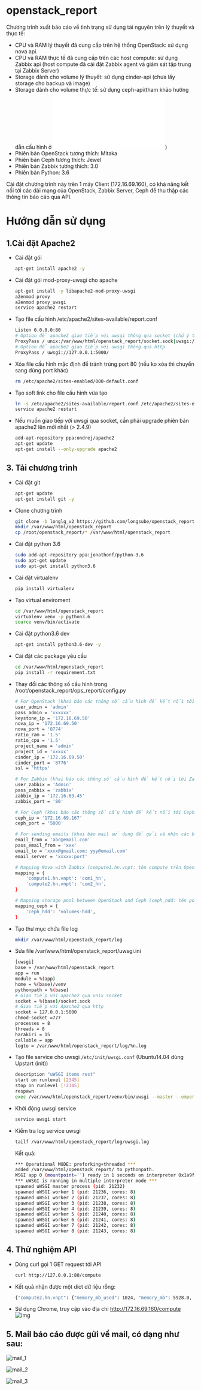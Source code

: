 # openstack_report
Chương trình xuất báo cáo về tình trạng sử dụng tài nguyên trên lý thuyết và thực tế:
 - CPU và RAM lý thuyết đã cung cấp trên hệ thống OpenStack: sử dụng nova api.
 - CPU và RAM thực tế đã cung cấp trên các host compute: sử dụng Zabbix api (host compute đã cài đặt Zabbix agent và giám sát tập trung tại Zabbix Server)
 - Storage dành cho volume lý thuyết: sử dụng cinder-api (chưa lấy storage cho backup và image)
 - Storage dành cho volume thực tế: sử dụng ceph-api(tham khảo hướng dẫn cấu hình ở ![đây](ceph-rest-api.md))
 - Phiên bản OpenStack tương thích: Mitaka
 - Phiên bản Ceph tương thích: Jewel
 - Phiên bản Zabbix tương thích: 3.0
 - Phiên bản Python: 3.6

Cài đặt chương trình này trên 1 máy Client (172.16.69.160), có khả năng kết nối tới các dải mạng của OpenStack, Zabbix Server, Ceph để thu thập các thông tin báo cáo qua API.


# Hướng dẫn sử dụng


## 1.Cài đặt Apache2
  - Cài đặt gói
  	```sh
  	apt-get install apache2 -y
  	```
  - Cài đặt gói mod-proxy-uwsgi cho apache
	```sh
	apt-get install -y libapache2-mod-proxy-uwsgi
	a2enmod proxy
	a2enmod proxy_uwsgi
	service apache2 restart
	```

  - Tạo file cấu hình /etc/apache2/sites-available/report.conf
	```sh
	Listen 0.0.0.0:80
	# Option để apache2 giao tiếp với uwsgi thông qua socket (chú ý từ apache 2.4.9 trở lên mới hỗ trợ)
	ProxyPass / unix:/var/www/html/openstack_report/socket.sock|uwsgi://127.0.0.1:5000/
	# Option để apache2 giao tiếp với uwsgi thông qua http
	ProxyPass / uwsgi://127.0.0.1:5000/
	```

  - Xóa file cấu hình mặc định để tránh trùng port 80 (nếu ko xóa thì chuyển sang dùng port khác)
    ```sh
    rm /etc/apache2/sites-enabled/000-default.conf
    ```

  - Tạo soft link cho file cấu hình vừa tạo 
	```sh
	ln -s /etc/apache2/sites-available/report.conf /etc/apache2/sites-enabled/report.conf
	service apache2 restart
	```
  - Nếu muốn giao tiếp với uwsgi qua socket, cần phải upgrade phiên bản apache2 lên mới nhất (> 2.4.9)
  	```sh
  	add-apt-repository ppa:ondrej/apache2
	apt-get update
	apt-get install --only-upgrade apache2
  	```

## 3. Tải chương trình
  - Cài đặt git
  	```sh
  	apt-get update
  	apt-get install git -y
  	```
  - Clone chương trình
  	```sh
  	git clone -b longlq_v2 https://github.com/longsube/openstack_report.git
  	mkdir /var/www/html/openstack_report
  	cp /root/openstack_report/* /var/www/html/openstack_report
  	```

  - Cài đặt python 3.6
  	```sh
  	sudo add-apt-repository ppa:jonathonf/python-3.6
	sudo apt-get update
	sudo apt-get install python3.6
  	```

  - Cài đặt virtualenv
  	```sh
  	pip install virtualenv
  	```

  - Tạo virtual enviroment
  	```sh
  	cd /var/www/html/openstack_report
  	virtualenv venv -p python3.6
  	source venv/bin/activate
  	```

  - Cài đặt python3.6 dev
  	```sh
  	apt-get install python3.6-dev -y
  	```
  	
  - Cài đặt các package yêu cầu
  	```sh
  	cd /var/www/html/openstack_report
  	pip install -r requirement.txt
  	```
  - Thay đổi các thông số cấu hình trong /root/openstack_report/ops_report/config.py
	```sh
	# For OpenStack (khai báo các thông số cấu hình để kết nối tới OpenStack)
	user_admin = 'admin'
	pass_admin = 'xxxxxx'
	keystone_ip = '172.16.69.50'
	nova_ip = '172.16.69.50'
	nova_port = '8774'
	ratio_ram = '1.5'
	ratio_cpu = '1.5'
	project_name = 'admin'
	project_id = 'xxxxx'
	cinder_ip = '172.16.69.50'
	cinder_port = '8776'
	ssl = 'https'

	# For Zabbix (khai báo các thông số cấu hình để kết nối tới Zabbix)
	user_zabbix = 'Admin'
	pass_zabbix = 'zabbix'
	zabbix_ip = '172.16.69.45'
	zabbix_port = '80'

	# For Ceph (khai báo các thông số cấu hình để kết nối tới Ceph)
	ceph_ip = '172.16.69.167'
	ceph_port = '5000'

	# For sending emails (khai báo mail sử dụng để gửi và nhận các báo cáo thống kê, ngăn cách bằng dấu ;)
	email_from = 'abc@email.com'
	pass_email_from = 'xxx'
	email_to = 'xxxx@gmail.com; yyy@email.com'
	email_server = 'xxxxx:port'

	# Mapping Nova with Zabbix (compute1.hn.vnpt: tên compute trên OpenStack, com1_hn: tên compute trêm Zabbix)
	mapping = {
	    'compute1.hn.vnpt': 'com1_hn',
	    'compute2.hn.vnpt': 'com2_hn',
	}

	# Mapping storage pool between OpenStack and Ceph (ceph_hdd: tên pool storage trên OpenStack, volumes_hdd: tên pool volume trên Ceph)
	mapping_ceph = {
	    'ceph_hdd': 'volumes-hdd',
	}
	```

  - Tạo thư mục chứa file log
  	```sh
  	mkdir /var/www/html/openstack_report/log
  	```

  - Sửa file /var/www/html/openstack_report/uwsgi.ini
	```sh 
	[uwsgi]
	base = /var/www/html/openstack_report
	app = run
	module = %(app)
	home = %(base)/venv
	pythonpath = %(base)
	# Giao tiếp với apache2 qua unix socket
	socket = %(base)/socket.sock
	# Giao tiếp với Apache2 qua http
	socket = 127.0.0.1:5000
	chmod-socket =777
	processes = 8
	threads = 8
	harakiri = 15
	callable = app
	logto = /var/www/html/openstack_report/log/%n.log
	```

  - Tạo file service cho uwsgi `/etc/init/uwsgi.conf` (Ubuntu14.04 dùng Upstart (init))
  	```sh
	description "uWSGI items rest"
	start on runlevel [2345]
	stop on runlevel [!2345]
	respawn
	exec /var/www/html/openstack_report/venv/bin/uwsgi --master --emperor /var/www/html/openstack_report/uwsgi.ini --die-on-term --uid root --gid root --logto /var/www/html/openstack_report/emperor.log
	```

  - Khởi động uwsgi service
  	```sh
	service uwsgi start
	```
  - Kiểm tra log service uwsgi
  	```sh
  	tailf /var/www/html/openstack_report/log/uwsgi.log
  	```
  	Kết quả:
  	```sh
  	*** Operational MODE: preforking+threaded ***
	added /var/www/html/openstack_report/ to pythonpath.
	WSGI app 0 (mountpoint='') ready in 1 seconds on interpreter 0x1a9fbc0 pid: 21232 (default app)
	*** uWSGI is running in multiple interpreter mode ***
	spawned uWSGI master process (pid: 21232)
	spawned uWSGI worker 1 (pid: 21236, cores: 8)
	spawned uWSGI worker 2 (pid: 21237, cores: 8)
	spawned uWSGI worker 3 (pid: 21238, cores: 8)
	spawned uWSGI worker 4 (pid: 21239, cores: 8)
	spawned uWSGI worker 5 (pid: 21240, cores: 8)
	spawned uWSGI worker 6 (pid: 21241, cores: 8)
	spawned uWSGI worker 7 (pid: 21242, cores: 8)
	spawned uWSGI worker 8 (pid: 21243, cores: 8)
	```

## 4. Thử nghiệm API
  - Dùng curl gọi 1 GET request tới API
	```sh
	curl http://127.0.0.1:80/compute
	```
  - Kết quả nhận được một dict dữ liệu rỗng:
	```sh
	{"compute2.hn.vnpt": {"memory_mb_used": 1024, "memory_mb": 5928.0, "vcpus_used": 1, "vcpus": 6.0, "real_memory_used": 3077.30078125, "percent_cpu": 2.1479, "real_memory_mb": 3952.359375}, "compute1.hn.vnpt": {"memory_mb_used": 512, "memory_mb": 5928.0, "vcpus_used": 0, "vcpus": 6.0, "real_memory_used": 3269.98046875, "percent_cpu": 1.3246, "real_memory_mb": 3952.359375}, "compute3.hn.vnpt": {"memory_mb_used": 512, "memory_mb": 5928.0, "vcpus_used": 0, "vcpus": 6.0, "real_memory_used": 0, "real_memory_mb": 0, "percent_cpu": 0}, "compute4.hn.vnpt": {"memory_mb_used": 512, "memory_mb": 5928.0, "vcpus_used": 0, "vcpus": 6.0, "real_memory_used": 0, "real_memory_mb": 0, "percent_cpu": 0}, "localhost.localdomain": {"memory_mb_used": 512, "memory_mb": 5928.0, "vcpus_used": 0, "vcpus": 6.0, "real_memory_used": 0, "real_memory_mb": 0, "percent_cpu": 0}}
	```
  - Sử dụng Chrome, truy cập vào địa chỉ http://172.16.69.160/compute
  ![img](images/4.jpg)


## 5. Mail báo cáo được gửi về mail, có dạng như sau:

![mail_1](images/mail_1.jpg)

![mail_2](images/mail_2.jpg)

![mail_3](images/mail_3.jpg)






